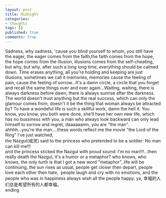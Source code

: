 ```yaml
---
layout: post
title: Midnight
categories:
- thoughts
tags: []
published: true
comments: true
---
```

<p>Sadness, why sadness, 'cause you blind yourself to whom, you still have the eager, the eager comes from the faith,the faith comes from the hope, the hope comes from the illusion, illusions comes from the self-cheating, but why, but why, after such a long long time, everything should be calmed down. Time erases anything, all you're holding and keeping are just illusions, sometimes we call it memories, memories cause the feeling of pain, cause the feeling of sorrow...It's a damn circle, a circle that you forget and recall the same things over and over again...Waiting, waiting, there is always darkness before dawn, there is always sunrise after the darkness. The world doesn't trust anything but the real success, which can only the glamour comes from, doesn't it be the thing that woman always be attracted by? To have a wondeful life is such a skillful work, damn the hell it. You know, you know, you&nbsp;both were done, she'll have her own new life, which has no bussiness with you, a man who always look backward can only lead himself to sorrow and regret, daaaaaamn, you are "the man".<br />ahhhh...you're the man....these words reflect me the movie "the Lord of the Ring" I've just watched, <br />the Nazgul(戒灵) said to the princess who pretended to be a soldier: No man can kill me!!!<br />and the princess sticked the Nazgul with proud sound: I'm no man!!!...then really death the Nazgul, it's a humor or a metaphor? who knows, who knows, the only turth is that I got a new word "metaphor", life will be continuing, the sun rises as usual, people get closer then depart, people love each other then hate, &nbsp;people laugh and cry with no emotions, and the people who was in happiness always wish all the people happy. ya, 幸福的人们总是希望所有的人都幸福。<br />ending </p>
